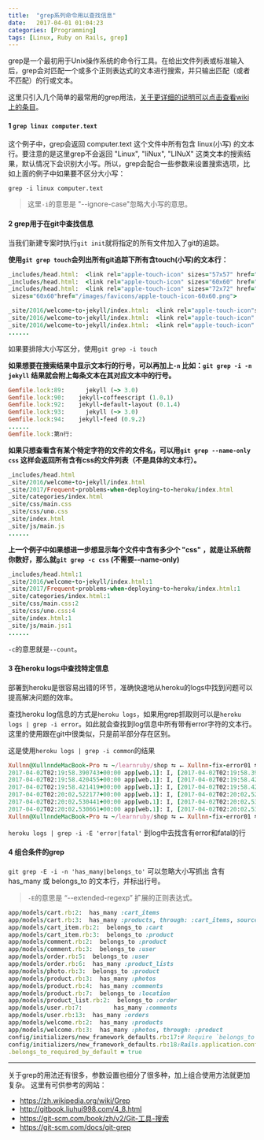 ```yaml
---
title:  "grep系列命令用以查找信息"
date:   2017-04-01 01:04:23
categories: [Programming]
tags: [Linux, Ruby on Rails, grep]
---
```


grep是一个最初用于Unix操作系统的命令行工具。在给出文件列表或标准输入后，grep会对匹配一个或多个正则表达式的文本进行搜索，并只输出匹配（或者不匹配）的行或文本。


这里只引入几个简单的最常用的grep用法，[关于更详细的说明可以点击查看wiki上的条目](https://zh.wikipedia.org/wiki/Grep)。

#### 1 `grep linux computer.text`

这个例子中，grep会返回 computer.text 这个文件中所有包含 linux(小写) 的文本行。要注意的是这里grep不会返回 "Linux",  "liNux", "LINuX" 这类文本的搜索结果，默认情况下会识别大小写。所以，grep会配合一些参数来设置搜索选项，比如上面的例子中如果要不区分大小写：

`grep -i linux computer.text`
> 这里`-i`的意思是 "--ignore-case"忽略大小写的意思。

#### 2 grep用于在git中查找信息

当我们新建专案时执行`git init`就将指定的所有文件加入了git的追踪。

**使用`git grep touch`会列出所有git追踪下所有含touch(小写)的文本行：**

```ruby
_includes/head.html:  <link rel="apple-touch-icon" sizes="57x57" href="{{"images/favicons/apple-touch-icon-57x57.png" | prepend: site.baseurl }}">
_includes/head.html:  <link rel="apple-touch-icon" sizes="60x60" href="{{"images/favicons/apple-touch-icon-60x60.png" | prepend: site.baseurl }}">
_includes/head.html:  <link rel="apple-touch-icon" sizes="72x72" href="{{"images/favicons/apple-touch-icon-72x72.png" | prepend: site.baseurl }}">
 sizes="60x60"href="/images/favicons/apple-touch-icon-60x60.png">

_site/2016/welcome-to-jekyll/index.html:  <link rel="apple-touch-icon"sizes="76x76"href="/images/favicons/apple-touch-icon-76x76.png">
_site/2016/welcome-to-jekyll/index.html:  <link rel="apple-touch-icon" sizes="114x114" href="/images/favicons/apple-touch-icon-114x114.png">
_site/2016/welcome-to-jekyll/index.html:  <link rel="apple-touch-icon" sizes="120x120" href="/images/favicons/apple-touch-icon-120x120.png">
......
```

如果要排除大小写区分，使用`git grep -i touch`

**如果想要在搜索结果中显示文本行的行号，可以再加上`-n` 比如：`git grep -i -n jekyll` 结果就会附上每条文本在其对应文本中的行号。**

```ruby
Gemfile.lock:89:      jekyll (~> 3.0)
Gemfile.lock:90:    jekyll-coffeescript (1.0.1)
Gemfile.lock:92:    jekyll-default-layout (0.1.4)
Gemfile.lock:93:      jekyll (~> 3.0)
Gemfile.lock:94:    jekyll-feed (0.9.2)
......
Gemfile.lock:第n行:
```

**如果只想查看含有某个特定字符的文件的文件名，可以用`git grep --name-only css` 这样会返回所有含有css的文件列表（不是具体的文本行）。**

```ruby
_includes/head.html
_site/2016/welcome-to-jekyll/index.html
_site/2017/Frequent-problems-when-deploying-to-heroku/index.html
_site/categories/index.html
_site/css/main.css
_site/css/uno.css
_site/index.html
_site/js/main.js
......
```

**上一个例子中如果想进一步想显示每个文件中含有多少个 "css" ，就是让系统帮你数好，那么就`git grep -c css` (不需要--name-only)**

```ruby
_includes/head.html:1
_site/2016/welcome-to-jekyll/index.html:1
_site/2017/Frequent-problems-when-deploying-to-heroku/index.html:1
_site/categories/index.html:1
_site/css/main.css:2
_site/css/uno.css:4
_site/index.html:1
_site/js/main.js:1
......
```
`-c`的意思就是`--count`。



#### 3 在heroku logs中查找特定信息

部署到heroku是很容易出错的环节，准确快速地从heroku的logs中找到问题可以提高解决问题的效率。

查找heroku log信息的方式是`heroku logs`，如果用grep抓取则可以是`heroku logs | grep -i error`。如此就会查找到log信息中所有带有error字符的文本行。这里的使用跟在git中很类似，只是前半部分存在区别。

这是使用`heroku logs | grep -i common`的结果

```ruby
Xullnn@XullnndeMacBook-Pro ⮀ ~/learnruby/shop ⮀ ⭠ Xullnn-fix-error01 ⮀ heroku logs | grep -i common
2017-04-02T02:19:58.390743+00:00 app[web.1]: I, [2017-04-02T02:19:58.390684 #4]  INFO -- : [74cc96c9-326e-4755-aaa4-08f135bcbd1a]   Rendered common/_flashes.html.erb (0.5ms)
2017-04-02T02:19:58.420455+00:00 app[web.1]: I, [2017-04-02T02:19:58.420407 #4]  INFO -- : [74cc96c9-326e-4755-aaa4-08f135bcbd1a]   Rendered common/_navbar.html.erb (29.3ms)
2017-04-02T02:19:58.421419+00:00 app[web.1]: I, [2017-04-02T02:19:58.421364 #4]  INFO -- : [74cc96c9-326e-4755-aaa4-08f135bcbd1a]   Rendered common/_footer.html.erb (0.4ms)
2017-04-02T02:20:02.522177+00:00 app[web.1]: I, [2017-04-02T02:20:02.522118 #4]  INFO -- : [183aff59-999c-4cbc-898a-7407a76b80fd]   Rendered common/_flashes.html.erb (0.1ms)
2017-04-02T02:20:02.530441+00:00 app[web.1]: I, [2017-04-02T02:20:02.530377 #4]  INFO -- : [183aff59-999c-4cbc-898a-7407a76b80fd]   Rendered common/_navbar.html.erb (8.1ms)
2017-04-02T02:20:02.530661+00:00 app[web.1]: I, [2017-04-02T02:20:02.530600 #4]  INFO -- : [183aff59-999c-4cbc-898a-7407a76b80fd]   Rendered common/_footer.html.erb (0.0ms)
Xullnn@XullnndeMacBook-Pro ⮀ ~/learnruby/shop ⮀ ⭠ Xullnn-fix-error01 ⮀
```

`heroku logs | grep -i -E 'error|fatal'` 到log中去找含有error和fatal的行


#### 4 组合条件的grep

`git grep -E -i -n 'has_many|belongs_to'` 可以忽略大小写抓出 含有 has_many 或 belongs_to 的文本行，并标出行号。
> `-E`的意思是 “--extended-regexp” 扩展的正则表达式。

```ruby
app/models/cart.rb:2:  has_many :cart_items
app/models/cart.rb:3:  has_many :products, through: :cart_items, source: :product
app/models/cart_item.rb:2:  belongs_to :cart
app/models/cart_item.rb:3:  belongs_to :product
app/models/comment.rb:2:  belongs_to :product
app/models/comment.rb:3:  belongs_to :user
app/models/order.rb:5:  belongs_to :user
app/models/order.rb:6:  has_many :product_lists
app/models/photo.rb:3:  belongs_to :product
app/models/product.rb:3:  has_many :photos
app/models/product.rb:4:  has_many :comments
app/models/product.rb:7:  belongs_to :location
app/models/product_list.rb:2:  belongs_to :order
app/models/user.rb:7:         has_many :comments
app/models/user.rb:13:  has_many :orders
app/models/welcome.rb:2:  has_many :products
app/models/welcome.rb:3:  has_many :photos, through: :product
config/initializers/new_framework_defaults.rb:17:# Require `belongs_to` associations by default. Previous versions had false.
config/initializers/new_framework_defaults.rb:18:Rails.application.config.active_record
.belongs_to_required_by_default = true
```

---




关于grep的用法还有很多，参数设置也细分了很多种，加上组合使用方法就更加复杂。
这里有可供参考的网站：

* https://zh.wikipedia.org/wiki/Grep
* http://gitbook.liuhui998.com/4_8.html
* https://git-scm.com/book/zh/v2/Git-工具-搜索
* https://git-scm.com/docs/git-grep
